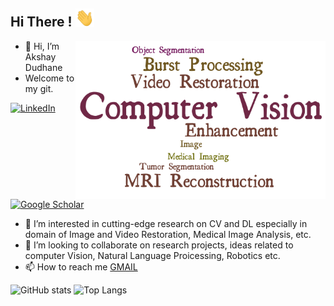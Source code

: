 <h2> Hi There ! <img src="https://raw.githubusercontent.com/ABSphreak/ABSphreak/master/gifs/Hi.gif" width="30px"></h2><img  align='right' src="https://github.com/akshaydudhane16/akshaydudhane16/blob/main/projects.png" width="400">

- 👋 Hi, I’m Akshay Dudhane
- Welcome to my git.

[![LinkedIn](https://img.shields.io/badge/LinkedIn-blue?style=for-the-badge&logo=Linkedin&logoColor=white)](https://www.linkedin.com/feed/)
[![Google Scholar](https://img.shields.io/badge/Google%20Scholar-4285F4?style=for-the-badge&logo=google-scholar&logoColor=white)](https://scholar.google.com/citations?user=BG_XEmkAAAAJ&hl=en)


- 👀 I’m interested in cutting-edge research on CV and DL especially in domain of Image and Video Restoration, Medical Image Analysis, etc.
- 💞️ I’m looking to collaborate on research projects, ideas related to computer Vision, Natural Language Proicessing, Robotics etc. 
- 📫 How to reach me [GMAIL](akshay.aad16@gmail.com) 

![GitHub stats](https://github-readme-stats.vercel.app/api?username=akshaydudhane16&show_icons=true&theme=dark#gh-dark-mode-only)   ![Top Langs](https://github-readme-stats-sigma-five.vercel.app/api/top-langs/?username=akshaydudhane16&layout=compact&hide_progress=true&theme=dark#gh-dark-mode-only)
